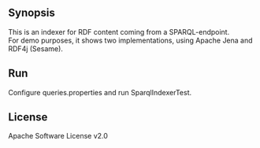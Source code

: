 ## Synopsis

This is an indexer for RDF content coming from a SPARQL-endpoint.<br/>
For demo purposes, it shows two implementations, using Apache Jena and RDF4j (Sesame).

## Run

Configure queries.properties and run SparqlIndexerTest.

## License

Apache Software License v2.0